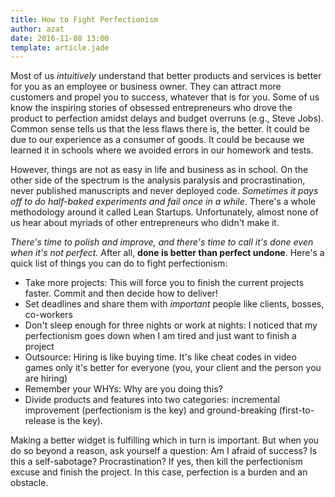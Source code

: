 ```yaml
---
title: How to Fight Perfectionism
author: azat
date: 2016-11-08 13:00
template: article.jade
---
```



Most of us *intuitively* understand that better products and services is better for you as an employee or business owner. They can attract more customers and propel you to success, whatever that is for you. Some of us know the inspiring stories of obsessed entrepreneurs who drove the product to perfection amidst delays and budget overruns (e.g., Steve Jobs). Common sense tells us that the less flaws there is, the better. It could be due to our experience as a consumer of goods. It could be because we learned it in schools where we avoided errors in our homework and tests. 

However, things are not as easy in life and business as in school. On the other side of the spectrum is the analysis paralysis and procrastination, never published manuscripts and never deployed code. *Sometimes it pays off to do half-baked experiments and fail once in a while*. There's a whole methodology around it called Lean Startups. Unfortunately, almost none of us hear about myriads of other entrepreneurs who didn't make it.

*There's time to polish and improve, and there's time to call it's done even when it's not perfect.* After all, **done is better than perfect undone**. Here's a quick list of things you can do to fight perfectionism:

* Take more projects: This will force you to finish the current projects faster. Commit and then decide how to deliver!
* Set deadlines and share them with *important* people like clients, bosses, co-workers
* Don't sleep enough for three nights or work at nights: I noticed that my perfectionism goes down when I am tired and just want to finish a project
* Outsource: Hiring is like buying time. It's like cheat codes in video games only it's better for everyone (you, your client and the person you are hiring)
* Remember your WHYs: Why are you doing this?
* Divide products and features into two categories: incremental improvement (perfectionism is the key) and ground-breaking (first-to-release is the key).

Making a better widget is fulfilling which in turn is important. But when you do so beyond a reason, ask yourself a question: Am I afraid of success? Is this a self-sabotage? Procrastination? If yes, then kill the perfectionism excuse and finish the project. In this case, perfection is a burden and an obstacle.


